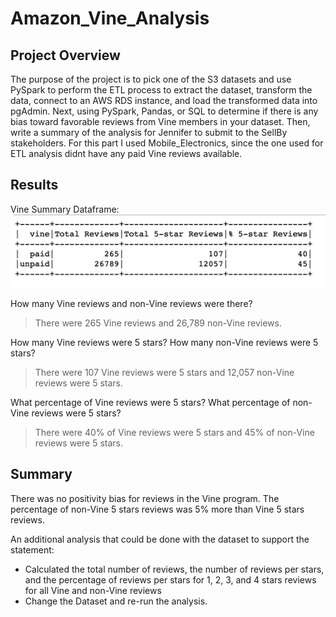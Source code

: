 # Amazon_Vine_Analysis

## Project Overview
The purpose of the project is to pick one of the S3 datasets and use PySpark to perform the ETL process to extract the dataset, transform the data, connect to an AWS RDS instance, and load the transformed data into pgAdmin. Next, using PySpark, Pandas, or SQL to determine if there is any bias toward favorable reviews from Vine members in your dataset. Then, write a summary of the analysis for Jennifer to submit to the SellBy stakeholders. For this part I used Mobile_Electronics, since the one used for ETL analysis didnt have any paid Vine reviews available.

## Results
Vine Summary Dataframe: 
![Vine_Summary](https://github.com/k2handa/Amazon_Vine_Analysis/blob/main/Image%202020-10-19%20at%205.55%20PM.png?raw=true)

How many Vine reviews and non-Vine reviews were there?
> There were 265 Vine reviews and 26,789 non-Vine reviews. 

How many Vine reviews were 5 stars? How many non-Vine reviews were 5 stars?
> There were 107 Vine reviews were 5 stars and 12,057 non-Vine reviews were 5 stars.

What percentage of Vine reviews were 5 stars? What percentage of non-Vine reviews were 5 stars?
> There were 40% of Vine reviews were 5 stars and 45% of non-Vine reviews were 5 stars.


## Summary
There was no positivity bias for reviews in the Vine program. The percentage of non-Vine 5 stars reviews was 5% more than Vine 5 stars reviews.

An additional analysis that could be done with the dataset to support the statement: 
- Calculated the total number of reviews, the number of reviews per stars, and the percentage of reviews per stars for 1, 2, 3, and 4 stars reviews for all Vine and non-Vine reviews
- Change the Dataset and re-run the analysis. 
